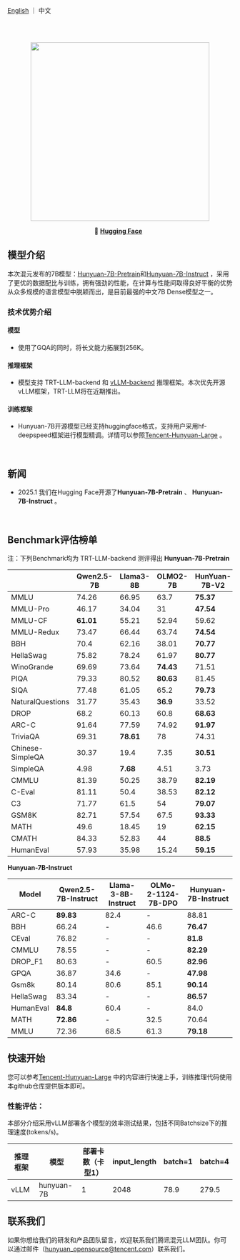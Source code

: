 <p align="left">
   <a href="README.md">English</a>  ｜ 中文</a>&nbsp
</p>
<br><br>

<p align="center">
 <img src="https://dscache.tencent-cloud.cn/upload/uploader/hunyuan-64b418fd052c033b228e04bc77bbc4b54fd7f5bc.png" width="400"/> <br>
</p><p></p>

<p align="center">
    🫣&nbsp<a href="https://huggingface.co/tencent/"><b>Hugging Face</b></a>&nbsp&nbsp

## 模型介绍

本次混元发布的7B模型：[Hunyuan-7B-Pretrain](https://huggingface.co/tencent/Hunyuan-7B-Pretrain)和[Hunyuan-7B-Instruct](https://huggingface.co/tencent/Hunyuan-7B-Instruct) ，采用了更优的数据配比与训练，拥有强劲的性能，在计算与性能间取得良好平衡的优势从众多规模的语言模型中脱颖而出，是目前最强的中文7B Dense模型之一。
### 技术优势介绍

#### 模型  

- 使用了GQA的同时，将长文能力拓展到256K。

#### 推理框架
- 模型支持 TRT-LLM-backend 和 [vLLM-backend](https://github.com/quinnrong94/vllm/tree/dev_hunyuan) 推理框架。本次优先开源vLLM框架，TRT-LLM将在近期推出。

#### 训练框架
- Hunyuan-7B开源模型已经支持huggingface格式，支持用户采用hf-deepspeed框架进行模型精调。详情可以参照[Tencent-Hunyuan-Large](https://github.com/Tencent/Tencent-Hunyuan-Large) 。

&nbsp;

## 新闻
* 2025.1 我们在Hugging Face开源了**Hunyuan-7B-Pretrain** 、 **Hunyuan-7B-Instruct** 。
<br>


## Benchmark评估榜单 

注：下列Benchmark均为 TRT-LLM-backend 测评得出
**Hunyuan-7B-Pretrain**

|                  | Qwen2.5-7B | Llama3-8B  | OLMO2-7B | HunYuan-7B-V2 |
|------------------|------------|------------|----------|---------------|
| MMLU             | 74.26      | 66.95      | 63.7     | **75.37**         |
| MMLU-Pro         | 46.17      | 34.04      | 31       | **47.54**         |
| MMLU-CF          | **61.01**      | 55.21      | 52.94    | 59.62         |
| MMLU-Redux       | 73.47      | 66.44      | 63.74    | **74.54**         |
| BBH              | 70.4       | 62.16      | 38.01    | **70.77**         |
| HellaSwag        | 75.82      | 78.24      | 61.97    | **80.77**         |
| WinoGrande       | 69.69      | 73.64      | **74.43**    | 71.51         |
| PIQA             | 79.33      | 80.52      | **80.63**    | 81.45         |
| SIQA             | 77.48      | 61.05      | 65.2     | **79.73**         |
| NaturalQuestions | 31.77      | 35.43      | **36.9**     | 33.52         |
| DROP             | 68.2       | 60.13      | 60.8     | **68.63**         |
| ARC-C            | 91.64      | 77.59      | 74.92    | **91.97**         |
| TriviaQA         | 69.31      | **78.61**      | 78       | 74.31         |
| Chinese-SimpleQA | 30.37      | 19.4       | 7.35     | **30.51**         |
| SimpleQA         | 4.98       | **7.68**       | 4.51     | 3.73          |
| CMMLU            | 81.39      | 50.25      | 38.79    | **82.19**         |
| C-Eval           | 81.11      | 50.4       | 38.53    | **82.12**         |
| C3               | 71.77      | 61.5       | 54       | **79.07**         |
| GSM8K            | 82.71      | 57.54      | 67.5     | **93.33**         |
| MATH             | 49.6       | 18.45      | 19       | **62.15**         |
| CMATH            | 84.33      | 52.83      | 44       | **88.5**          |
| HumanEval        | 57.93      | 35.98      | 15.24    | **59.15**         |




**Hunyuan-7B-Instruct**

| Model       | Qwen2.5-7B-Instruct | Llama-3-8B-Instruct | OLMo-2-1124-7B-DPO | Hunyuan-7B-Instruct | 
|-------------|---------------------|---------------------|--------------------|-------------------|
| ARC-C       | **89.83**           | 82.4                | -                  | 88.81             | 
| BBH         | 66.24               | -                   | 46.6               | **76.47**         |
| CEval       | 76.82               | -                   | -                  | **81.8**          | 
| CMMLU       | 78.55               | -                   | -                  | **82.29**         | 
| DROP_F1     | 80.63               | -                   | 60.5               | **82.96**         | 
| GPQA        | 36.87               | 34.6                | -                  | **47.98**         | 
| Gsm8k       | 80.14               | 80.6                | 85.1               | **90.14**         | 
| HellaSwag   | 83.34               | -                   | -                  | **86.57**         | 
| HumanEval   | **84.8**            | 60.4                | -                  | 84.0              | 
| MATH        | **72.86**           | -                   | 32.5               | 70.64             | 
| MMLU        | 72.36               | 68.5                | 61.3               | **79.18**         | 



## 快速开始

您可以参考[Tencent-Hunyuan-Large](https://github.com/Tencent/Tencent-Hunyuan-Large) 中的内容进行快速上手，训练推理代码使用本github仓库提供版本即可。

### 性能评估：

本部分介绍采用vLLM部署各个模型的效率测试结果，包括不同Batchsize下的推理速度(tokens/s)。

| 推理框架 | 模型                      | 部署卡数（卡型1） | input_length | batch=1             | batch=4              |
|------|-----------------------------|-----------|-------------------------|---------------------|----------------------|
| vLLM | hunyuan-7B                  | 1         | 2048                  | 78.9                | 279.5                  |

## 联系我们
如果你想给我们的研发和产品团队留言，欢迎联系我们腾讯混元LLM团队。你可以通过邮件（hunyuan_opensource@tencent.com）联系我们。
